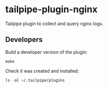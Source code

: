# tailpipe-plugin-nginx

Tailpipe plugin to collect and query nginx logs.

## Developers

Build a developer version of the plugin:
```
make
```

Check it was created and installed:
```
ls -al ~/.tailpipe/plugins
```
